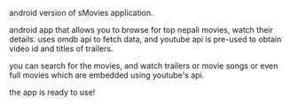 android version of sMovies application.

android app that allows you to browse for top nepali movies, watch their details.
uses omdb api to fetch data, and youtube api is pre-used to obtain video id and titles of trailers.

you can search for the movies, and watch trailers or movie songs or even full movies which are embedded using youtube's api.

the app is ready to use!
